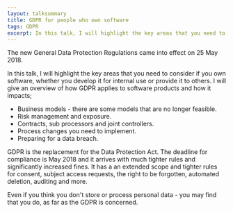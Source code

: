 ```yaml
---
layout: talksummary
title: GDPR for people who own software
tags: GDPR
excerpt: In this talk, I will highlight the key areas that you need to consider if you own software, whether you develop it for internal use or provide it to others.
---
```


The new General Data Protection Regulations came into effect on 25 May 2018.

In this talk, I will highlight the key areas that you need to consider if you own software, whether you develop it for internal use or provide it to others. I will give an overview of how GDPR applies to software products and how it impacts;

- Business models - there are some models that are no longer feasible.
- Risk management and exposure.
- Contracts, sub processors and joint controllers.
- Process changes you need to implement.
- Preparing for a data breach.

GDPR is the replacement for the Data Protection Act. The deadline for compliance is May 2018 and it arrives with much tighter rules and significantly increased fines. It has a an extended scope and tighter rules for consent, subject access requests, the right to be forgotten, automated deletion, auditing and more.

Even if you think you don't store or process personal data - you may find that you do, as far as the GDPR is concerned.

